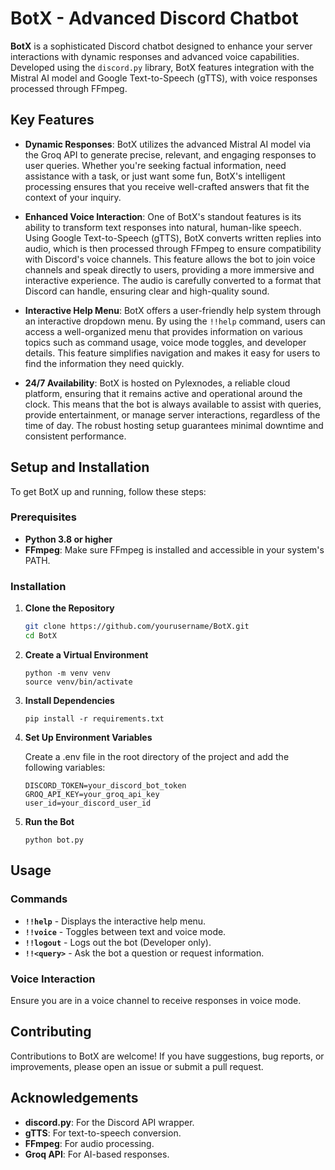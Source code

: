 # BotX - Advanced Discord Chatbot

**BotX** is a sophisticated Discord chatbot designed to enhance your server interactions with dynamic responses and advanced voice capabilities. Developed using the `discord.py` library, BotX features integration with the Mistral AI model and Google Text-to-Speech (gTTS), with voice responses processed through FFmpeg.

## Key Features

- **Dynamic Responses**: BotX utilizes the advanced Mistral AI model via the Groq API to generate precise, relevant, and engaging responses to user queries. Whether you're seeking factual information, need assistance with a task, or just want some fun, BotX's intelligent processing ensures that you receive well-crafted answers that fit the context of your inquiry.

- **Enhanced Voice Interaction**: One of BotX's standout features is its ability to transform text responses into natural, human-like speech. Using Google Text-to-Speech (gTTS), BotX converts written replies into audio, which is then processed through FFmpeg to ensure compatibility with Discord's voice channels. This feature allows the bot to join voice channels and speak directly to users, providing a more immersive and interactive experience. The audio is carefully converted to a format that Discord can handle, ensuring clear and high-quality sound.

- **Interactive Help Menu**: BotX offers a user-friendly help system through an interactive dropdown menu. By using the `!!help` command, users can access a well-organized menu that provides information on various topics such as command usage, voice mode toggles, and developer details. This feature simplifies navigation and makes it easy for users to find the information they need quickly.

- **24/7 Availability**: BotX is hosted on Pylexnodes, a reliable cloud platform, ensuring that it remains active and operational around the clock. This means that the bot is always available to assist with queries, provide entertainment, or manage server interactions, regardless of the time of day. The robust hosting setup guarantees minimal downtime and consistent performance.

## Setup and Installation

To get BotX up and running, follow these steps:

### Prerequisites

- **Python 3.8 or higher**
- **FFmpeg**: Make sure FFmpeg is installed and accessible in your system's PATH.

### Installation

1. **Clone the Repository**

   ```bash
   git clone https://github.com/yourusername/BotX.git
   cd BotX
   ```
2. **Create a Virtual Environment**
   ```
   python -m venv venv
   source venv/bin/activate
   ```
3. **Install Dependencies**
    ```
   pip install -r requirements.txt
   ```
4. **Set Up Environment Variables**

   Create a .env file in the root directory of the project and add the following variables:
   ```
   DISCORD_TOKEN=your_discord_bot_token
   GROQ_API_KEY=your_groq_api_key
   user_id=your_discord_user_id

   ```
5. **Run the Bot**
    ```
   python bot.py
   ```
## Usage

### Commands

- **`!!help`** - Displays the interactive help menu.
- **`!!voice`** - Toggles between text and voice mode.
- **`!!logout`** - Logs out the bot (Developer only).
- **`!!<query>`** - Ask the bot a question or request information.

### Voice Interaction

Ensure you are in a voice channel to receive responses in voice mode.

## Contributing

Contributions to BotX are welcome! If you have suggestions, bug reports, or improvements, please open an issue or submit a pull request.

## Acknowledgements

- **discord.py**: For the Discord API wrapper.
- **gTTS**: For text-to-speech conversion.
- **FFmpeg**: For audio processing.
- **Groq API**: For AI-based responses.

